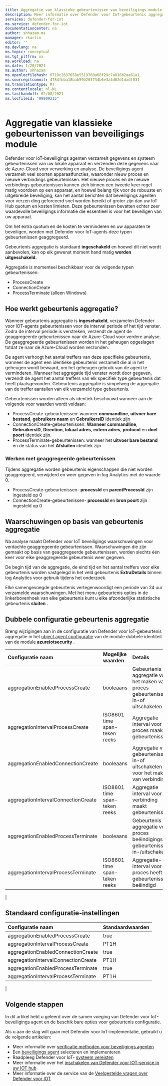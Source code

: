 ```yaml
---
title: Aggregatie van klassieke gebeurtenissen van beveiligings module
description: Meer informatie over Defender voor IoT-gebeurtenis aggregatie.
services: defender-for-iot
ms.service: defender-for-iot
documentationcenter: na
author: shhazam-ms
manager: rkarlin
editor: ''
ms.devlang: na
ms.topic: conceptual
ms.tgt_pltfrm: na
ms.workload: na
ms.date: 1/20/2021
ms.author: shhazam
ms.openlocfilehash: 0718c2637658e5519760a68f29c7a816b2aa61a1
ms.sourcegitcommit: 4784fbba18bab59b203734b6e3a4d62d1dadf031
ms.translationtype: MT
ms.contentlocale: nl-NL
ms.lasthandoff: 02/08/2021
ms.locfileid: "99809215"
---
```

# <a name="security-module-classic-event-aggregation"></a>Aggregatie van klassieke gebeurtenissen van beveiligings module

Defender voor IoT-beveiligings agenten verzamelt gegevens en systeem gebeurtenissen van uw lokale apparaat en verzenden deze gegevens naar de Azure-Cloud voor verwerking en analyse. De beveiligings agent verzamelt veel soorten apparaatfuncties, waaronder nieuw proces en nieuwe verbindings gebeurtenissen. Het nieuwe proces en de nieuwe verbindings gebeurtenissen kunnen zich binnen een tweede keer regel matig voordoen op een apparaat, en hoewel belang rijk voor de robuuste en uitgebreide beveiliging, kan het aantal berichten dat beveiligings agenten voor verzen ding geforceerd snel worden bereikt of groter zijn dan uw IoT Hub quotum en kosten limieten. Deze gebeurtenissen bevatten echter zeer waardevolle beveiligings informatie die essentieel is voor het beveiligen van uw apparaat.

Om het extra quotum en de kosten te verminderen en uw apparaten te beveiligen, worden met Defender voor IoT-agents deze typen gebeurtenissen geaggregeerd.

Gebeurtenis aggregatie is standaard **ingeschakeld** en hoewel dit niet wordt aanbevolen, kan op elk gewenst moment hand matig **worden uitgeschakeld.**

Aggregatie is momenteel beschikbaar voor de volgende typen gebeurtenissen:

* ProcessCreate
* ConnectionCreate
* ProcessTerminate (alleen Windows)

## <a name="how-does-event-aggregation-work"></a>Hoe werkt gebeurtenis aggregatie?

Wanneer gebeurtenis aggregatie is **ingeschakeld**, verzamelen Defender voor IOT-agents gebeurtenissen voor de interval periode of het tijd venster.
Zodra de interval periode is verstreken, verzendt de agent de geaggregeerde gebeurtenissen naar de Azure-Cloud voor verdere analyse.
De geaggregeerde gebeurtenissen worden in het geheugen opgeslagen totdat ze naar de Azure-Cloud worden verzonden.

De agent verhoogt het aantal treffers van deze specifieke gebeurtenis, wanneer de agent een identieke gebeurtenis verzamelt die al in het geheugen wordt bewaard, om het geheugen gebruik van de agent te verminderen. Wanneer het aggregatie tijd venster wordt door gegeven, verzendt de agent het aantal treffers van elk specifiek type gebeurtenis dat heeft plaatsgevonden. Gebeurtenis aggregatie is simpelweg de aggregatie van de treffer aantallen van elk verzameld type gebeurtenis.

Gebeurtenissen worden alleen als identiek beschouwd wanneer aan de volgende voor waarden wordt voldaan:

* ProcessCreate-gebeurtenissen: wanneer **commandline**, **uitvoer bare bestand**, **gebruikers naam** en **GebruikersID** identiek zijn
* ConnectionCreate-gebeurtenissen: **Wanneer commandline**, **GebruikersID**, **Direction**, **lokaal adres**, **extern adres**, **protocol** en **doel poort** identiek zijn.
* ProcessTerminate-gebeurtenissen: wanneer het **uitvoer bare bestand** en de status van het **Afsluiten** identiek zijn

### <a name="working-with-aggregated-events"></a>Werken met geaggregeerde gebeurtenissen

Tijdens aggregatie worden gebeurtenis eigenschappen die niet worden geaggregeerd, verwijderd en weer gegeven in log Analytics met de waarde 0.

* ProcessCreate-gebeurtenissen- **processId** en **parentProcessId** zijn ingesteld op 0
* ConnectionCreate-gebeurtenissen- **processId** en **bron poort** zijn ingesteld op 0

## <a name="event-aggregation-based-alerts"></a>Waarschuwingen op basis van gebeurtenis aggregatie

Na analyse maakt Defender voor IoT beveiligings waarschuwingen voor verdachte geaggregeerde gebeurtenissen. Waarschuwingen die zijn gemaakt op basis van geaggregeerde gebeurtenissen, worden slechts één keer voor elke geaggregeerde gebeurtenis weer gegeven.

De begin tijd van de aggregatie, de eind tijd en het aantal treffers voor elke gebeurtenis worden vastgelegd in het veld gebeurtenis **ExtraDetails** binnen log Analytics voor gebruik tijdens het onderzoek.

Elke samengevoegde gebeurtenis vertegenwoordigt een periode van 24 uur verzamelde waarschuwingen. Met het menu gebeurtenis opties in de linkerbovenhoek van elke gebeurtenis kunt u elke afzonderlijke statistische gebeurtenis **sluiten** .

## <a name="event-aggregation-twin-configuration"></a>Dubbele configuratie gebeurtenis aggregatie

Breng wijzigingen aan in de configuratie van Defender voor IoT-gebeurtenis aggregatie in het [object agent configuratie](how-to-agent-configuration.md) van de module dubbele identiteit van de module **azureiotsecurity** .

| Configuratie naam | Mogelijke waarden | Details | Opmerkingen |
|:-----------|:---------------|:--------|:--------|
| aggregationEnabledProcessCreate | booleaans | Gebeurtenis aggregatie voor het maken van proces gebeurtenissen in-of uitschakelen |
| aggregationIntervalProcessCreate | ISO8601 time span-teken reeks | Aggregatie interval voor het proces maakt gebeurtenissen |
| aggregationEnabledConnectionCreate | booleaans| Aggregatie van gebeurtenissen in-of uitschakelen voor het maken van verbinding |
| aggregationIntervalConnectionCreate | ISO8601 time span-teken reeks | Aggregatie interval voor verbinding maakt gebeurtenissen |
| aggregationEnabledProcessTerminate | booleaans | Gebeurtenis aggregatie voor proces beëindigings gebeurtenissen in-/uitschakelen | Alleen in Windows|
| aggregationIntervalProcessTerminate | ISO8601 time span-teken reeks | Aggregatie-interval voor het proces heeft gebeurtenissen beëindigd | Alleen in Windows|
|

## <a name="default-configurations-settings"></a>Standaard configuratie-instellingen

| Configuratie naam | Standaardwaarden |
|:-----------|:---------------|
| aggregationEnabledProcessCreate | true |
| aggregationIntervalProcessCreate | PT1H|
| aggregationEnabledConnectionCreate | true |
| aggregationIntervalConnectionCreate | PT1H|
| aggregationEnabledProcessTerminate | true |
| aggregationIntervalProcessTerminate | PT1H|
|

## <a name="next-steps"></a>Volgende stappen

In dit artikel hebt u geleerd over de samen voeging van Defender voor IoT-beveiligings agent en de beschik bare opties voor gebeurtenis configuratie.

Als u aan de slag wilt gaan met Defender voor IoT-implementatie, gebruikt u de volgende artikelen:

- Meer informatie over [verificatie methoden voor beveiligings agenten](concept-security-agent-authentication-methods.md)
- Een [beveiligings agent](how-to-deploy-agent.md) selecteren en implementeren
- Raadpleeg Defender voor IoT- [systeem vereisten](quickstart-system-prerequisites.md)
- Meer informatie over het [inschakelen van Defender voor IOT-service in uw IOT hub](quickstart-onboard-iot-hub.md)
- Meer informatie over de service van de [Veelgestelde vragen over Defender voor IOT](resources-frequently-asked-questions.md)
